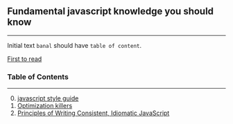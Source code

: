 ## Fundamental javascript knowledge you should know
---
Initial text
`banal` should have `table of content`.

[First to read](https://github.com/benoror/ama/issues/1 "Behonor ama")

### Table of Contents
---
  0. [javascript style guide](https://github.com/airbnb/javascript "Airbnb style guide")
  0. [Optimization killers](https://github.com/petkaantonov/bluebird/wiki/Optimization-killers#3-managing-arguments "github wiki")
  0. [Principles of Writing Consistent, Idiomatic JavaScript](https://github.com/rwaldron/idiomatic.js "idiomatic.js repo")
